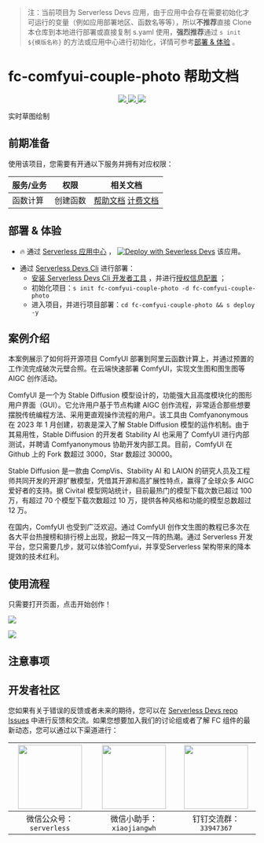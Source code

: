 
> 注：当前项目为 Serverless Devs 应用，由于应用中会存在需要初始化才可运行的变量（例如应用部署地区、函数名等等），所以**不推荐**直接 Clone 本仓库到本地进行部署或直接复制 s.yaml 使用，**强烈推荐**通过 `s init ${模版名称}` 的方法或应用中心进行初始化，详情可参考[部署 & 体验](#部署--体验) 。

# fc-comfyui-couple-photo 帮助文档
<p align="center" class="flex justify-center">
    <a href="https://www.serverless-devs.com" class="ml-1">
    <img src="http://editor.devsapp.cn/icon?package=fc-comfyui-couple-photo&type=packageType">
  </a>
  <a href="http://www.devsapp.cn/details.html?name=fc-comfyui-couple-photo" class="ml-1">
    <img src="http://editor.devsapp.cn/icon?package=fc-comfyui-couple-photo&type=packageVersion">
  </a>
  <a href="http://www.devsapp.cn/details.html?name=fc-comfyui-couple-photo" class="ml-1">
    <img src="http://editor.devsapp.cn/icon?package=fc-comfyui-couple-photo&type=packageDownload">
  </a>
</p>

<description>

实时草图绘制

</description>

<codeUrl>



</codeUrl>
<preview>



</preview>


## 前期准备

使用该项目，您需要有开通以下服务并拥有对应权限：


<service>


| 服务/业务 |  权限  | 相关文档 |
| --- |  --- | --- |
| 函数计算 |  创建函数 | [帮助文档](https://help.aliyun.com/product/2508973.html) [计费文档](https://help.aliyun.com/document_detail/2512928.html) |

</service>

<remark>



</remark>

<disclaimers>



</disclaimers>

## 部署 & 体验

<appcenter>
   
- :fire: 通过 [Serverless 应用中心](https://fcnext.console.aliyun.com/applications/create?template=fc-comfyui-couple-photo) ，
  [![Deploy with Severless Devs](https://img.alicdn.com/imgextra/i1/O1CN01w5RFbX1v45s8TIXPz_!!6000000006118-55-tps-95-28.svg)](https://fcnext.console.aliyun.com/applications/create?template=fc-comfyui-couple-photo) 该应用。
   
</appcenter>
<deploy>
    
- 通过 [Serverless Devs Cli](https://www.serverless-devs.com/serverless-devs/install) 进行部署：
  - [安装 Serverless Devs Cli 开发者工具](https://www.serverless-devs.com/serverless-devs/install) ，并进行[授权信息配置](https://docs.serverless-devs.com/fc/config) ；
  - 初始化项目：`s init fc-comfyui-couple-photo -d fc-comfyui-couple-photo`
  - 进入项目，并进行项目部署：`cd fc-comfyui-couple-photo && s deploy -y`
   
</deploy>

## 案例介绍

<appdetail id="flushContent">

本案例展示了如何将开源项目 ComfyUI 部署到阿里云函数计算上，并通过预置的工作流完成破次元壁合照。在云端快速部署 ComfyUI，实现文生图和图生图等 AIGC 创作活动。

ComfyUI 是一个为 Stable Diffusion 模型设计的，功能强大且高度模块化的图形用户界面（GUI）。它允许用户基于节点构建 AIGC 创作流程，非常适合那些想要摆脱传统编程方法、采用更直观操作流程的用户。该工具由 Comfyanonymous 在 2023 年 1 月创建，初衷是深入了解 Stable Diffusion 模型的运作机制。由于其易用性，Stable Diffusion 的开发者 Stability AI 也采用了 ComfyUI 进行内部测试，并聘请 Comfyanonymous 协助开发内部工具。目前，ComfyUI 在 Github 上的 Fork 数超过 3000，Star 数超过 30000。

Stable Diffusion 是一款由 CompVis、Stability AI 和 LAION 的研究人员及工程师共同开发的开源扩散模型，凭借其开源和高扩展性特点，赢得了全球众多 AIGC 爱好者的支持。据 Civital 模型网站统计，目前最热门的模型下载次数已超过 100 万，有超过 70 个模型下载次数超过 10 万，提供各种风格和功能的模型总数超过 12 万。

在国内，ComfyUI 也受到广泛欢迎。通过 ComfyUI 创作文生图的教程已多次在各大平台热搜榜和排行榜上出现，掀起一阵又一阵的热潮。通过 Serverless 开发平台，您只需要几步，就可以体验Comfyui，并享受Serverless 架构带来的降本提效的技术红利。

</appdetail>

## 使用流程

<usedetail id="flushContent">

只需要打开页面，点击开始创作！

![](https://img.alicdn.com/imgextra/i1/O1CN01QHYPqD1YpyLA6lkXc_!!6000000003109-0-tps-1928-1114.jpg)

![](https://img.alicdn.com/imgextra/i4/O1CN01RmRrA225lHbhYfoPc_!!6000000007566-0-tps-1788-2270.jpg)

</usedetail>

## 注意事项

<matters id="flushContent">
</matters>


<devgroup>


## 开发者社区

您如果有关于错误的反馈或者未来的期待，您可以在 [Serverless Devs repo Issues](https://github.com/serverless-devs/serverless-devs/issues) 中进行反馈和交流。如果您想要加入我们的讨论组或者了解 FC 组件的最新动态，您可以通过以下渠道进行：

<p align="center">  

| <img src="https://serverless-article-picture.oss-cn-hangzhou.aliyuncs.com/1635407298906_20211028074819117230.png" width="130px" > | <img src="https://serverless-article-picture.oss-cn-hangzhou.aliyuncs.com/1635407044136_20211028074404326599.png" width="130px" > | <img src="https://serverless-article-picture.oss-cn-hangzhou.aliyuncs.com/1635407252200_20211028074732517533.png" width="130px" > |
| --------------------------------------------------------------------------------------------------------------------------------- | --------------------------------------------------------------------------------------------------------------------------------- | --------------------------------------------------------------------------------------------------------------------------------- |
| <center>微信公众号：`serverless`</center>                                                                                         | <center>微信小助手：`xiaojiangwh`</center>                                                                                        | <center>钉钉交流群：`33947367`</center>                                                                                           |
</p>
</devgroup>
